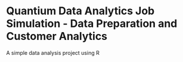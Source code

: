 # Quantium Data Analytics Job Simulation - Data Preparation and Customer Analytics
A simple data analysis project using R
